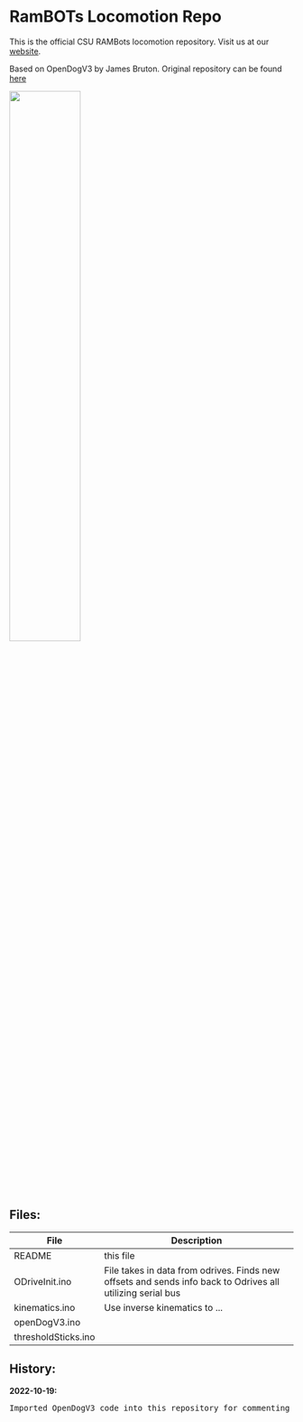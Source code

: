 # RamBOTs Locomotion Repo
                   
This is the official CSU RAMBots locomotion repository. 
Visit us at our [website](https://projects-web.engr.colostate.edu/ece-sr-design/AY22/RamBOTs).

Based on OpenDogV3 by James Bruton. Original repository can be found [here](https://github.com/XRobots/openDogV3)

<img src="https://user-images.githubusercontent.com/112744753/196563382-2745e707-77d6-42d5-98a0-a29530e21c9a.png" width=50% height=50%>

Files:
------

| File        | Description           |
| ------------- |-------------|
| README      | this file |
| ODriveInit.ino        | File takes in data from odrives. Finds new offsets and sends info back to Odrives all utilizing serial bus       |
| kinematics.ino        | Use inverse kinematics to ... |
| openDogV3.ino       |  |
| thresholdSticks.ino        |       |

History:
--------
 **2022-10-19:**  
 <pre>Imported OpenDogV3 code into this repository for commenting and documentation</pre>
